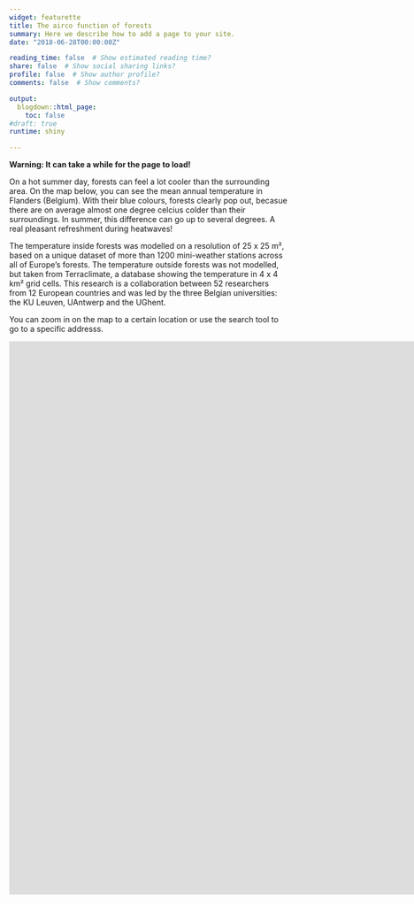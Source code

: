 ```yaml
---
widget: featurette
title: The airco function of forests
summary: Here we describe how to add a page to your site.
date: "2018-06-28T00:00:00Z"

reading_time: false  # Show estimated reading time?
share: false  # Show social sharing links?
profile: false  # Show author profile?
comments: false  # Show comments?

output:
  blogdown::html_page:
    toc: false
#draft: true
runtime: shiny

---
```

**Warning: It can take a while for the page to load!**

On a hot summer day, forests can feel a lot cooler than the surrounding area. On the map below, you can see the mean annual temperature in Flanders (Belgium). With their blue colours, forests clearly pop out, becasue there are on average almost one degree celcius colder than their surroundings. In summer, this difference can go up to several degrees. A real pleasant refreshment during heatwaves!

The temperature inside forests was modelled on a resolution of 25 x 25 m², based on a unique dataset of more than 1200 mini-weather stations across all of Europe’s forests. The temperature outside forests was not modelled, but taken from Terraclimate, a database showing the temperature in 4 x 4 km² grid cells. This research is a collaboration between 52 researchers from 12 European countries and was led by the three Belgian universities: the KU Leuven, UAntwerp and the UGhent.

You can zoom in on the map to a certain location or use the search tool to go to a specific addresss. 

<iframe height="1000" width="2500" frameborder="no" src="https://stefhaesen.shinyapps.io/airco_bossen/"> </iframe>


